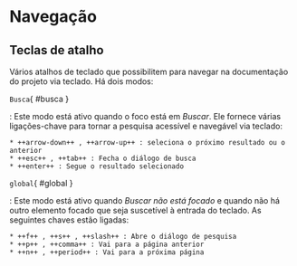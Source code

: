 # Navegação

## Teclas de atalho

Vários atalhos de teclado que possibilitem para navegar na documentação do projeto via teclado. Há dois modos:

`Busca`{ #busca }

:   Este modo está ativo quando o foco está em _Buscar_. Ele fornece várias ligações-chave para tornar a pesquisa acessível e navegável via teclado:

    * ++arrow-down++ , ++arrow-up++ : seleciona o próximo resultado ou o anterior
    * ++esc++ , ++tab++ : Fecha o diálogo de busca
    * ++enter++ : Segue o resultado selecionado

`global`{ #global }

:   Este modo está ativo quando _Buscar não está focado_ e quando não há outro elemento focado que seja suscetível à entrada do teclado. As seguintes chaves estão ligadas:

    * ++f++ , ++s++ , ++slash++ : Abre o diálogo de pesquisa
    * ++p++ , ++comma++ : Vai para a página anterior
    * ++n++ , ++period++ : Vai para a próxima página
